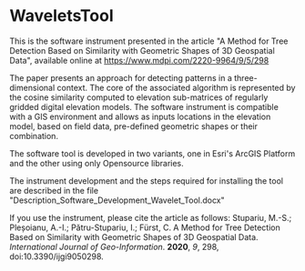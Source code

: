 # WaveletsTool
This is the software instrument presented in the article 
"A Method for Tree Detection Based on Similarity with Geometric Shapes of 3D Geospatial Data", available online at   <a>https://www.mdpi.com/2220-9964/9/5/298</a> 

The paper presents an approach for detecting patterns in a three-dimensional context. 
The core of the associated algorithm is represented by the cosine similarity computed 
to elevation sub-matrices of regularly gridded digital elevation models. 
The software instrument is compatible with a GIS environment
and allows as inputs locations in the elevation model, based on field data, pre-defined geometric shapes or their combination. 

The software tool is developed in two variants, one in Esri's ArcGIS Platform and the other using only Opensource libraries. 

The instrument development and the steps required for installing the tool are described in the file "Description_Software_Development_Wavelet_Tool.docx"

If you use the instrument, please cite the article as follows: 
Stupariu, M.-S.; Pleșoianu, A.-I.; Pătru-Stupariu, I.; Fürst, C. A Method for Tree Detection Based on Similarity with Geometric Shapes of 3D Geospatial Data. <i>International Journal of Geo-Information</i>. <b>2020</b>, <i>9</i>, 298, doi:10.3390/ijgi9050298. 

